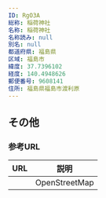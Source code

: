 ```yaml
---
ID: RgO3A
総称: 稲荷神社
名称: 稲荷神社
名称読み: null
別名: null
都道府県: 福島県
区域: 福島市
緯度: 37.7396102
経度: 140.4948626
郵便番号: 9608141
住所: 福島県福島市渡利原
---
```


## その他

### 参考URL

| URL | 説明          |
| --- | ------------- |
|     | OpenStreetMap |
